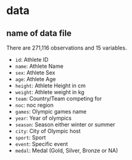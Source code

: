 # data


## name of data file

There are 271,116 observations and 15 variables.

- `id`: Athlete ID
- `name`: Athlete Name
- `sex`: Athlete Sex
- `age`: Athlete Age
- `height`: Athlete Height in cm
- `weight`: Athlete weight in kg
- `team`: Country/Team competing for
- `noc`: noc region
- `games`: Olympic games name
- `year`: Year of olympics
- `season`: Season either winter or summer
- `city`: City of Olympic host
- `sport`: Sport
- `event`: Specific event
- `medal`: Medal (Gold, Silver, Bronze or NA)

